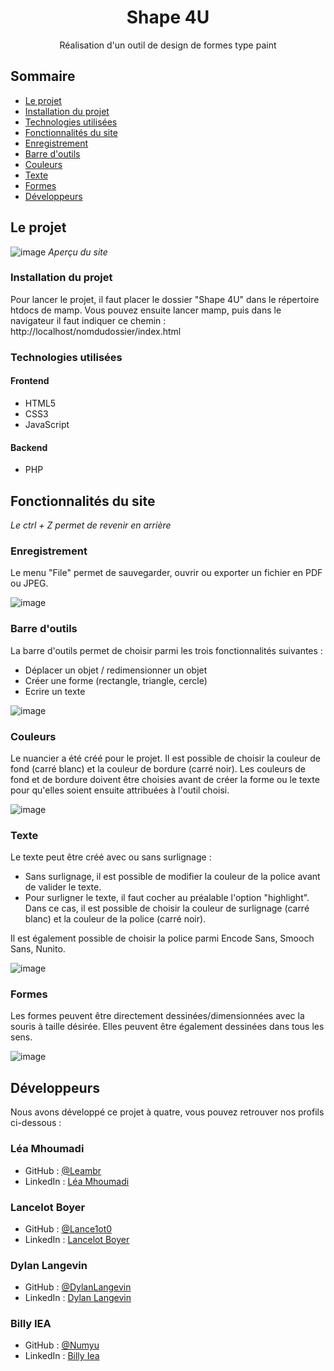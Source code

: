 <h1 align="center">Shape 4U</h1>

<div align="center">
   Réalisation d'un outil de design de formes type paint
</div>


<!-- SOMMAIRE -->

## Sommaire

- [Le projet](#le-projet)
- [Installation du projet](#installation-du-projet)
- [Technologies utilisées](#technologies-utilisées)
- [Fonctionnalités du site](#fonctionnalités-du-site)
- [Enregistrement](#enregistrement)
- [Barre d'outils](#barre-doutils)
- [Couleurs](#couleurs)
- [Texte](#texte)
- [Formes](#formes)
- [Développeurs](#développeurs)

<!-- OVERVIEW -->

## Le projet
![image](https://user-images.githubusercontent.com/95865130/159140774-68d3d123-6b6d-45a9-8a60-63e1461ebe0b.png)
<i>Aperçu du site</i>

### Installation du projet
Pour lancer le projet, il faut placer le dossier "Shape 4U" dans le répertoire htdocs de mamp. Vous pouvez ensuite lancer mamp, puis dans le navigateur il faut indiquer ce chemin : http://localhost/nomdudossier/index.html

### Technologies utilisées
#### Frontend
- HTML5
- CSS3
- JavaScript

#### Backend
- PHP

## Fonctionnalités du site
<i>Le ctrl + Z permet de revenir en arrière</i>

### Enregistrement
Le menu "File" permet de sauvegarder, ouvrir ou exporter un fichier en PDF ou JPEG.

![image](https://user-images.githubusercontent.com/95865130/159140978-2719d10d-a80f-4572-a34a-49d0a42513aa.png)

### Barre d'outils
La barre d'outils permet de choisir parmi les trois fonctionnalités suivantes :
- Déplacer un objet / redimensionner un objet
- Créer une forme (rectangle, triangle, cercle)
- Ecrire un texte

![image](https://user-images.githubusercontent.com/95865130/159140940-82846f4c-f1c1-437a-9065-f91c97847d27.png)

### Couleurs
Le nuancier a été créé pour le projet. Il est possible de choisir la couleur de fond (carré blanc) et la couleur de bordure (carré noir).
Les couleurs de fond et de bordure doivent être choisies avant de créer la forme ou le texte pour qu'elles soient ensuite attribuées à l'outil choisi.

![image](https://user-images.githubusercontent.com/95865130/159141118-b9bc309b-1ac4-4b9d-80ae-14d850f2c0a8.png)

### Texte
Le texte peut être créé avec ou sans surlignage :
- Sans surlignage, il est possible de modifier la couleur de la police avant de valider le texte.
- Pour surligner le texte, il faut cocher au préalable l'option "highlight". Dans ce cas, il est possible de choisir la couleur de surlignage (carré blanc) et la couleur de la police (carré noir).

Il est également possible de choisir la police parmi Encode Sans, Smooch Sans, Nunito.

![image](https://user-images.githubusercontent.com/95865130/159141670-53a791d4-5e13-491e-b8b8-38f003096f78.png)

### Formes
Les formes peuvent être directement dessinées/dimensionnées avec la souris à taille désirée. Elles peuvent être également dessinées dans tous les sens.

![image](https://user-images.githubusercontent.com/95865130/159142194-b955d706-8b23-45d8-8681-2c19ed427460.png)


## Développeurs
Nous avons développé ce projet à quatre, vous pouvez retrouver nos profils ci-dessous :

### Léa Mhoumadi
- GitHub : [@Leambr](https://github.com/Leambr)
- LinkedIn : [Léa Mhoumadi](https://www.linkedin.com/in/lea-mhoumadi)

### Lancelot Boyer
- GitHub : [@Lance1ot0](https://github.com/Lance1ot0)
- LinkedIn : [Lancelot Boyer](https://www.linkedin.com/in/lancelot-boyer-1aa044226/)

### Dylan Langevin
- GitHub : [@DylanLangevin](https://github.com/DylanLangevin)
- LinkedIn : [Dylan Langevin](https://www.linkedin.com/in/langevindylan/)

### Billy IEA
- GitHub : [@Numyu](https://github.com/Numyu)
- LinkedIn : [Billy Iea](https://www.linkedin.com/in/billy-iea)
